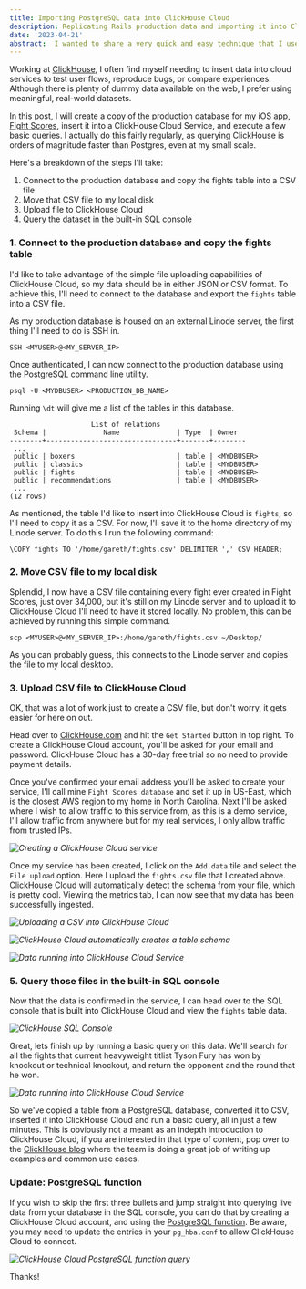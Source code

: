 ```yaml
---
title: Importing PostgreSQL data into ClickHouse Cloud
description: Replicating Rails production data and importing it into ClickHouse Cloud.
date: '2023-04-21'
abstract:  I wanted to share a very quick and easy technique that I use to insert data from my iOS app, Fight Scores, into a ClickHouse Cloud service.
---
```


Working at [ClickHouse]('https://clickhouse.com/'), I often find myself needing to insert data into cloud services to test user flows, reproduce bugs, or compare experiences. Although there is plenty of dummy data available on the web, I prefer using meaningful, real-world datasets.

In this post, I will create a copy of the production database for my iOS app, [Fight Scores]('https://fightscores.co/'), insert it into a ClickHouse Cloud Service, and execute a few basic queries. I actually do this fairly regularly, as querying ClickHouse is orders of magnitude faster than Postgres, even at my small scale.

Here's a breakdown of the steps I'll take:

1. Connect to the production database and copy the fights table into a CSV file
2. Move that CSV file to my local disk
3. Upload file to ClickHouse Cloud
4. Query the dataset in the built-in SQL console


### 1. Connect to the production database and copy the fights table

I'd like to take advantage of the simple file uploading capabilities of ClickHouse Cloud, so my data should be in either JSON or CSV format. To achieve this, I'll need to connect to the database and export the `fights` table into a CSV file.

As my production database is housed on an external Linode server, the first thing I'll need to do is SSH in.

```
SSH <MYUSER>@<MY_SERVER_IP>
```
Once authenticated, I can now connect to the production database using the PostgreSQL command line utility. 

```
psql -U <MYDBUSER> <PRODUCTION_DB_NAME>
```

Running `\dt` will give me a list of the tables in this database.

```
                    List of relations
 Schema |              Name              | Type  | Owner
--------+--------------------------------+-------+--------
 ...
 public | boxers                         | table | <MYDBUSER>
 public | classics                       | table | <MYDBUSER>
 public | fights                         | table | <MYDBUSER>
 public | recommendations                | table | <MYDBUSER>
 ...
(12 rows)
```

As mentioned, the table I'd like to insert into ClickHouse Cloud is `fights`, so I'll need to copy it as a CSV. For now, I'll save it to the home directory of my Linode server. To do this I run the following command:

```
\COPY fights TO '/home/gareth/fights.csv' DELIMITER ',' CSV HEADER;
``` 

### 2. Move CSV file to my local disk
Splendid, I now have a CSV file containing every fight ever created in Fight Scores, just over 34,000, but it's still on my Linode server and to upload it to ClickHouse Cloud I'll need to have it stored locally. No problem, this can be achieved by running this simple command.

```
scp <MYUSER>@<MY_SERVER_IP>:/home/gareth/fights.csv ~/Desktop/
```

As you can probably guess, this connects to the Linode server and copies the file to my local desktop.


### 3. Upload CSV file to ClickHouse Cloud
OK, that was a lot of work just to create a CSV file, but don't worry, it gets easier for here on out.

Head over to [ClickHouse.com](https://clickhouse.com/) and hit the `Get Started` button in top right. To create a ClickHouse Cloud account, you'll be asked for your email and password. ClickHouse Cloud has a 30-day free trial so no need to provide payment details. 

Once you've confirmed your email address you'll be asked to create your service, I'll call mine `Fight Scores database` and set it up in US-East, which is the closest AWS region to my home in North Carolina. Next I'll be asked where I wish to allow traffic to this service from, as this is a demo service, I'll allow traffic from anywhere but for my real services, I only allow traffic from trusted IPs.

*![Creating a ClickHouse Cloud service](/assets/images/posts/clickhouse/ch-create-service.png "Creating a ClickHouse Cloud service")*

Once my service has been created, I click on the `Add data` tile and select the `File upload` option. Here I upload the `fights.csv` file that I created above. ClickHouse Cloud will automatically detect the schema from your file, which is pretty cool. Viewing the metrics tab, I can now see that my data has been successfully ingested.

*![Uploading a CSV into ClickHouse Cloud](/assets/images/posts/clickhouse/ch-file-upload.png "Uploading a CSV into ClickHouse Cloud")*

*![ClickHouse Cloud automatically creates a table schema](/assets/images/posts/clickhouse/ch-create-table.png "ClickHouse Cloud automatically creates a table schema")*

*![Data running into ClickHouse Cloud Service](/assets/images/posts/clickhouse/ch-data-in.png "Data running into ClickHouse Cloud Service")*

### 5. Query those files in the built-in SQL console
Now that the data is confirmed in the service, I can head over to the SQL console that is built into ClickHouse Cloud and view the `fights` table data.

*![ClickHouse SQL Console](/assets/images/posts/clickhouse/ch-sql-console.png "ClickHouse SQL Console")*

Great, lets finish up by running a basic query on this data. We'll search for all the fights that current heavyweight titlist Tyson Fury has won by knockout or technical knockout, and return the opponent and the round that he won. 

*![Data running into ClickHouse Cloud Service](/assets/images/posts/clickhouse/ch-fight-query-border.png "Data running into ClickHouse Cloud Service")*

So we've copied a table from a PostgreSQL database, converted it to CSV, inserted it into ClickHouse Cloud and run a basic query, all in just a few minutes. This is obviously not a meant as an indepth introduction to ClickHouse Cloud, if you are interested in that type of content, pop over to the [ClickHouse blog](https://clickhouse.com/blog/) where the team is doing a great job of writing up examples and common use cases.

### Update: PostgreSQL function
If you wish to skip the first three bullets and jump straight into querying live data from your database in the SQL console, you can do that by creating a ClickHouse Cloud account, and using the [PostgreSQL function](https://clickhouse.com/docs/en/sql-reference/table-functions/postgresql). Be aware, you may need to update the entries in your `pg_hba.conf` to allow ClickHouse Cloud to connect. 

*![ClickHouse Cloud PostgreSQL function query](/assets/images/posts/clickhouse/ch-psql-function.png "ClickHouse Cloud PostgreSQL function query")*


Thanks! 